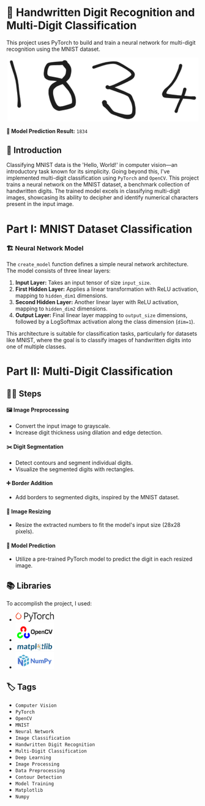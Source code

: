 # 🔢 Handwritten Digit Recognition and Multi-Digit Classification

This project uses PyTorch to build and train a neural network for multi-digit recognition using the MNIST dataset.

<p align="center">
	<img src="./images/mnist_test.png" alt="" width="500">
</p>

**🎯 Model Prediction Result:** `1834`

## 🧠 Introduction
Classifying MNIST data is the 'Hello, World!' in computer vision—an introductory task known for its simplicity. Going beyond this, I've implemented multi-digit classification using `PyTorch` and `OpenCV`. This project trains a neural network on the MNIST dataset, a benchmark collection of handwritten digits. The trained model excels in classifying multi-digit images, showcasing its ability to decipher and identify numerical characters present in the input image.

# Part I: MNIST Dataset Classification

### 🏗️ Neural Network Model

The `create_model` function defines a simple neural network architecture. The model consists of three linear layers:

1. **Input Layer:** Takes an input tensor of size `input_size`.
2. **First Hidden Layer:** Applies a linear transformation with ReLU activation, mapping to `hidden_dim1` dimensions.
3. **Second Hidden Layer:** Another linear layer with ReLU activation, mapping to `hidden_dim2` dimensions.
4. **Output Layer:** Final linear layer mapping to `output_size` dimensions, followed by a LogSoftmax activation along the class dimension (`dim=1`).

This architecture is suitable for classification tasks, particularly for datasets like MNIST, where the goal is to classify images of handwritten digits into one of multiple classes.

# Part II: Multi-Digit Classification

## 🚶‍♂️ Steps

#### 🖼️ Image Preprocessing
- Convert the input image to grayscale.
- Increase digit thickness using dilation and edge detection.

#### ✂️ Digit Segmentation
- Detect contours and segment individual digits.
- Visualize the segmented digits with rectangles.

#### ➕ Border Addition
- Add borders to segmented digits, inspired by the MNIST dataset.

#### 📏 Image Resizing
- Resize the extracted numbers to fit the model's input size (28x28 pixels).

#### 🔮 Model Prediction
- Utilize a pre-trained PyTorch model to predict the digit in each resized image.

## 📚 Libraries

To accomplish the project, I used:

- [<img src="images/PyTorch.png" alt="PyTorch" width="100" />](https://pytorch.org/)
- [<img src="images/Opencv.png" alt="Opencv" width="100"/>](https://opencv.org/)
- [<img src="images/Matplotlib.png" alt="Matplotlib" width="100"/>](https://matplotlib.org/)
- [<img src="images/Numpy.png" alt="Numpy" width="100"/>](https://numpy.org/)

## 🏷️ Tags
- `Computer Vision`
- `PyTorch`
- `OpenCV`
- `MNIST`
- `Neural Network`
- `Image Classification`
- `Handwritten Digit Recognition`
- `Multi-Digit Classification`
- `Deep Learning`
- `Image Processing`
- `Data Preprocessing`
- `Contour Detection`
- `Model Training`
- `Matplotlib`
- `Numpy`
